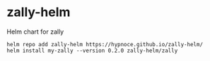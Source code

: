 # zally-helm
Helm chart for zally

```
helm repo add zally-helm https://hypnoce.github.io/zally-helm/
helm install my-zally --version 0.2.0 zally-helm/zally
```
